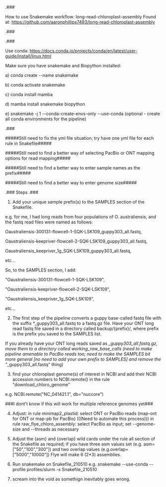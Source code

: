 .###

How to use Snakemake workflow: long-read-chloroplast-assembly
Found at:
https://github.com/aaronphillips7493/long-read-chloroplast-assembly

.###

.###

Use conda:
https://docs.conda.io/projects/conda/en/latest/user-guide/install/linux.html

Make sure you have snakemake and Biopython installed:

a) conda create --name snakemake

b) conda activate snakemake

c) conda install mamba

d) mamba install snakemake biopython

e) snakemake -j 1 --conda-create-envs-only --use-conda (optional - create all conda environments for the pipeline)

.###

#####Still need to fix the yml file situation; try have one yml file for each rule in Snakefile#####

#####Still need to find a better way of selecting PacBio or ONT mapping options for read mapping#####

#####Still need to find a better way to enter sample names as the prefix#####

#####Still need to find a better way to enter genome size#####
  
.###
Steps
.###

1. Add your unique sample prefix(s) to the SAMPLES section of the Snakefile. 

e.g. for me, I had long reads from four populations of O. australiensis, and the fastq read files were named as follows:

Oaustraliensis-300131-flowcell-1-SQK-LSK109_guppy303_all.fastq,

Oaustraliensis-keepriver-flowcell-2-SQK-LSK109_guppy303_all.fastq,

Oaustraliensis_keepriver_1g_SQK-LSK109_guppy303_all.fastq,

etc...

So, to the SAMPLES section, I add:

"Oaustraliensis-300131-flowcell-1-SQK-LSK109",

"Oaustraliensis-keepriver-flowcell-2-SQK-LSK109",

"Oaustraliensis_keepriver_1g_SQK-LSK109",

etc...  

2. The first step of the pipeline converts a guppy base-called fastq file with the suffix *_guppy303_all.fastq to a fastq.gz file. 
Have your ONT long read fastq file saved in a directory called backup/{prefix}/, where prefix is the prefix you saved to the SAMPLES list.  

If you already have your ONT long reads saved as *_guppy303_all.fastq.gz, move them to a directory called working_raw_base_calls 
(need to make pipeline amenable to PacBio reads too; need to make the SAMPLES bit more general [no need to add your own prefix to SAMPLES] and remove the "*_guppy303_all.fastq" thing)

3. find your chloroplast genome(s) of interest in NCBI and add their NCBI accession numbers to NCBI.remote() in the rule "download_chloro_genome"

e.g. NCBI.remote("NC_041421.1", db="nuccore")

###I dont't know if this will work for multiple reference genomes yet###

4. Adjust:
	in rule minimap2_plastid: select ONT or PacBio reads (map-ont for ONT or map-pb for PacBio) (((Need to automate this process))) 
	in rule raw_flye_chloro_assembly: select PacBio as input; set --genome-size and --threads as necessary 

5. Adjust the {asm} and {overlap} wild cards under the rule all section of the Snakefile as required; 
if you have three asm values set (e.g. asm=["50","100","300"]) and two overlap values (e.g.overlap=["5000","10000"]) Flye will make 6 (2*3) assemblies.

6. Run snakemake on Snakefile_210510
e.g. snakemake --use-conda --profile profiles/slurm -s Snakefile_210510

7. scream into the void as somethign inevitably goes wrong.
